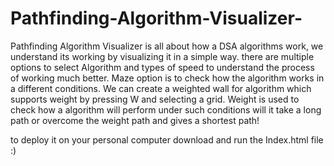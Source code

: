 # Pathfinding-Algorithm-Visualizer-
Pathfinding Algorithm Visualizer is all about how a DSA algorithms work, we understand its working by visualizing it in a simple way.
there are multiple options to select Algorithm and types of speed to understand the process of working much better.
Maze option is to check how the algorithm works in a different conditions.
We can create a weighted wall for algorithm which supports weight by pressing W and selecting a grid.
Weight is used to check how a algorithm will perform under such conditions will it take a long path or overcome the weight path and gives a shortest path!

to deploy it on your personal computer download and run the Index.html file :) 
